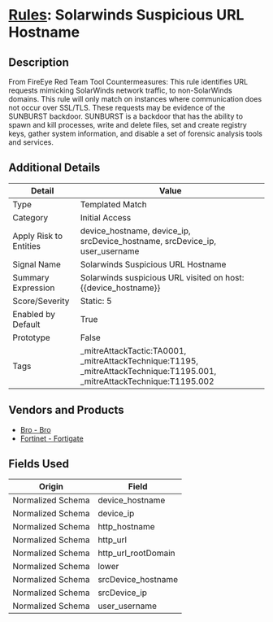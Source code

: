 # [Rules](README.md): Solarwinds Suspicious URL Hostname

## Description
From FireEye Red Team Tool Countermeasures: This rule identifies URL requests mimicking SolarWinds network traffic, to non-SolarWinds domains. This rule will only match on instances where communication does not occur over SSL/TLS. These requests may be evidence of the SUNBURST backdoor. SUNBURST is a backdoor that has the ability to spawn and kill processes, write and delete files, set and create registry keys, gather system information, and disable a set of forensic analysis tools and services.

## Additional Details
|Detail|Value|
|----|----|
|Type|Templated Match|
|Category|Initial Access|
|Apply Risk to Entities|device_hostname, device_ip, srcDevice_hostname, srcDevice_ip, user_username|
|Signal Name|Solarwinds Suspicious URL Hostname|
|Summary Expression|Solarwinds suspicious URL visited on host: {{device_hostname}}|
|Score/Severity|Static: 5|
|Enabled by Default|True|
|Prototype|False|
|Tags|_mitreAttackTactic:TA0001, _mitreAttackTechnique:T1195, _mitreAttackTechnique:T1195.001, _mitreAttackTechnique:T1195.002|
## Vendors and Products
- [Bro - Bro](../products/37C866BF-72E1-470A-9072-EDB908F56951.md)
- [Fortinet - Fortigate](../products/c57e2c85-4fc1-4fb7-8fa1-dbc5235231ad.md)


## Fields Used

|Origin|Field|
|----|----|
|Normalized Schema|device_hostname|
|Normalized Schema|device_ip|
|Normalized Schema|http_hostname|
|Normalized Schema|http_url|
|Normalized Schema|http_url_rootDomain|
|Normalized Schema|lower|
|Normalized Schema|srcDevice_hostname|
|Normalized Schema|srcDevice_ip|
|Normalized Schema|user_username|


